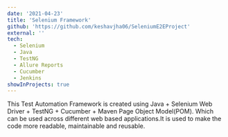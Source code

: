 ```yaml
---
date: '2021-04-23'
title: 'Selenium Framework'
github: 'https://github.com/keshavjha06/SeleniumE2EProject'
external: ''
tech:
  - Selenium
  - Java
  - TestNG
  - Allure Reports
  - Cucumber
  - Jenkins
showInProjects: true
---
```


This Test Automation Framework is created using Java + Selenium Web Driver + TestNG + Cucumber + Maven Page Object Model(POM). Which can be used across different web based applications.It is used to make the code more readable, maintainable and reusable.

